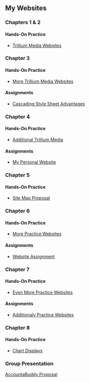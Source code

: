 <h2>My Websites</h2>
<h3>Chapters 1 & 2</h3>
<h4>Hands-On Practice</h4>
  <ul>
    <li><a href="[ch. 1 & 2 hands on practice.zip](https://github.com/user-attachments/files/17549628/ch.1.2.hands.on.practice.zip)">Trillium Media Websites</a></li>
  </ul>
<h3>Chapter 3</h3>
<h4>Hands-On Practice</h4>
  <ul>
    <li><a href="[chapter 3 hands on practice.zip](https://github.com/user-attachments/files/17549632/chapter.3.hands.on.practice.zip)">More Trillium Media Websites</a></li>
  </ul>
<h4>Assignments</h4>
  <ul>
    <li><a href="[chapter 3 assignment.zip](https://github.com/user-attachments/files/17549634/chapter.3.assignment.zip)">Cascading Style Sheet Advantages</a></li>
  </ul>
<h3>Chapter 4</h3>
<h4>Hands-On Practice</h4>
  <ul>
    <li><a href="[chapter 4 hands on practice.zip](https://github.com/user-attachments/files/17549640/chapter.4.hands.on.practice.zip)">Additional Trillium Media</a></li>
  </ul>
<h4>Assignments</h4>
  <ul>
    <li><a href="[chapter 4 assignment.zip](https://github.com/user-attachments/files/17549642/chapter.4.assignment.zip)">My Personal Website</a></li>
  </ul>
<h3>Chapter 5</h3>
<h4>Hands-On Practice</h4>
  <ul>
    <li><a href="[sitemap.html.pptx](https://github.com/user-attachments/files/17549651/sitemap.html.pptx)">Site Map Proposal</a></li>
  </ul>
<h3>Chapter 6</h3>
<h4>Hands-On Practice</h4>
  <ul>
    <li><a href="[Chapter 6 Hands on Practice.zip](https://github.com/user-attachments/files/17549653/Chapter.6.Hands.on.Practice.zip)">More Practice Websites</a></li>
  </ul>
<h4>Assignments</h4>
  <ul>
    <li><a href="[chapter 6 assignment.zip](https://github.com/user-attachments/files/17549655/chapter.6.assignment.zip)">Website Assignment</a></li>
  </ul>
<h3>Chapter 7</h3>
<h4>Hands-On Practice</h4>
  <ul>
    <li><a href="[Chapter 7 Hands on Practice.zip](https://github.com/user-attachments/files/17549661/Chapter.7.Hands.on.Practice.zip)">Even More Practice Websites</a></li>
  </ul>
<h4>Assignments</h4>
  <ul>
    <li><a href="[chapter 7 assignment.zip](https://github.com/user-attachments/files/17549664/chapter.7.assignment.zip)">Additionaly Practice Websites</a></li>
  </ul>
<h3>Chapter 8</h3>
<h4>Hands-On Practice</h4>
  <ul>
    <li><a href="[Chapter 8 Hands on Practice.zip](https://github.com/user-attachments/files/17549668/Chapter.8.Hands.on.Practice.zip)">Chart Displays</a></li>
  </ul>
<h3>Group Presentation</h3>
<p><a href="[Web Dev Project Proposal.pptx](https://github.com/user-attachments/files/17549677/Web.Dev.Project.Proposal.pptx)">AccountaBuddy Proposal</a></p>
